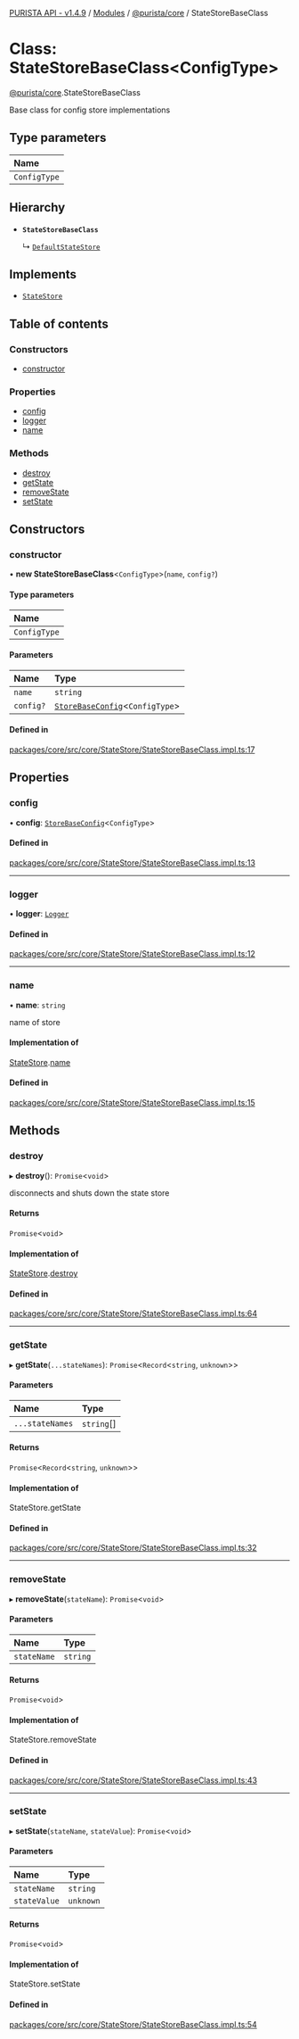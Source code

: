 [PURISTA API - v1.4.9](../README.md) / [Modules](../modules.md) / [@purista/core](../modules/purista_core.md) / StateStoreBaseClass

# Class: StateStoreBaseClass<ConfigType\>

[@purista/core](../modules/purista_core.md).StateStoreBaseClass

Base class for config store implementations

## Type parameters

| Name |
| :------ |
| `ConfigType` |

## Hierarchy

- **`StateStoreBaseClass`**

  ↳ [`DefaultStateStore`](purista_core.DefaultStateStore.md)

## Implements

- [`StateStore`](../interfaces/purista_core.StateStore.md)

## Table of contents

### Constructors

- [constructor](purista_core.StateStoreBaseClass.md#constructor)

### Properties

- [config](purista_core.StateStoreBaseClass.md#config)
- [logger](purista_core.StateStoreBaseClass.md#logger)
- [name](purista_core.StateStoreBaseClass.md#name)

### Methods

- [destroy](purista_core.StateStoreBaseClass.md#destroy)
- [getState](purista_core.StateStoreBaseClass.md#getstate)
- [removeState](purista_core.StateStoreBaseClass.md#removestate)
- [setState](purista_core.StateStoreBaseClass.md#setstate)

## Constructors

### constructor

• **new StateStoreBaseClass**<`ConfigType`\>(`name`, `config?`)

#### Type parameters

| Name |
| :------ |
| `ConfigType` |

#### Parameters

| Name | Type |
| :------ | :------ |
| `name` | `string` |
| `config?` | [`StoreBaseConfig`](../modules/purista_core.md#storebaseconfig)<`ConfigType`\> |

#### Defined in

[packages/core/src/core/StateStore/StateStoreBaseClass.impl.ts:17](https://github.com/sebastianwessel/purista/blob/8c66693/packages/core/src/core/StateStore/StateStoreBaseClass.impl.ts#L17)

## Properties

### config

• **config**: [`StoreBaseConfig`](../modules/purista_core.md#storebaseconfig)<`ConfigType`\>

#### Defined in

[packages/core/src/core/StateStore/StateStoreBaseClass.impl.ts:13](https://github.com/sebastianwessel/purista/blob/8c66693/packages/core/src/core/StateStore/StateStoreBaseClass.impl.ts#L13)

___

### logger

• **logger**: [`Logger`](purista_core.Logger.md)

#### Defined in

[packages/core/src/core/StateStore/StateStoreBaseClass.impl.ts:12](https://github.com/sebastianwessel/purista/blob/8c66693/packages/core/src/core/StateStore/StateStoreBaseClass.impl.ts#L12)

___

### name

• **name**: `string`

name of store

#### Implementation of

[StateStore](../interfaces/purista_core.StateStore.md).[name](../interfaces/purista_core.StateStore.md#name)

#### Defined in

[packages/core/src/core/StateStore/StateStoreBaseClass.impl.ts:15](https://github.com/sebastianwessel/purista/blob/8c66693/packages/core/src/core/StateStore/StateStoreBaseClass.impl.ts#L15)

## Methods

### destroy

▸ **destroy**(): `Promise`<`void`\>

disconnects and shuts down the state store

#### Returns

`Promise`<`void`\>

#### Implementation of

[StateStore](../interfaces/purista_core.StateStore.md).[destroy](../interfaces/purista_core.StateStore.md#destroy)

#### Defined in

[packages/core/src/core/StateStore/StateStoreBaseClass.impl.ts:64](https://github.com/sebastianwessel/purista/blob/8c66693/packages/core/src/core/StateStore/StateStoreBaseClass.impl.ts#L64)

___

### getState

▸ **getState**(`...stateNames`): `Promise`<`Record`<`string`, `unknown`\>\>

#### Parameters

| Name | Type |
| :------ | :------ |
| `...stateNames` | `string`[] |

#### Returns

`Promise`<`Record`<`string`, `unknown`\>\>

#### Implementation of

StateStore.getState

#### Defined in

[packages/core/src/core/StateStore/StateStoreBaseClass.impl.ts:32](https://github.com/sebastianwessel/purista/blob/8c66693/packages/core/src/core/StateStore/StateStoreBaseClass.impl.ts#L32)

___

### removeState

▸ **removeState**(`stateName`): `Promise`<`void`\>

#### Parameters

| Name | Type |
| :------ | :------ |
| `stateName` | `string` |

#### Returns

`Promise`<`void`\>

#### Implementation of

StateStore.removeState

#### Defined in

[packages/core/src/core/StateStore/StateStoreBaseClass.impl.ts:43](https://github.com/sebastianwessel/purista/blob/8c66693/packages/core/src/core/StateStore/StateStoreBaseClass.impl.ts#L43)

___

### setState

▸ **setState**(`stateName`, `stateValue`): `Promise`<`void`\>

#### Parameters

| Name | Type |
| :------ | :------ |
| `stateName` | `string` |
| `stateValue` | `unknown` |

#### Returns

`Promise`<`void`\>

#### Implementation of

StateStore.setState

#### Defined in

[packages/core/src/core/StateStore/StateStoreBaseClass.impl.ts:54](https://github.com/sebastianwessel/purista/blob/8c66693/packages/core/src/core/StateStore/StateStoreBaseClass.impl.ts#L54)
